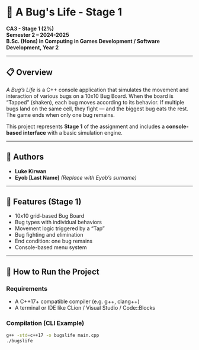 # 🐞 A Bug's Life - Stage 1

**CA3 - Stage 1 (2%)**  
**Semester 2 – 2024-2025**  
**B.Sc. (Hons) in Computing in Games Development / Software Development, Year 2**

---

## 📋 Overview

*A Bug’s Life* is a C++ console application that simulates the movement and interaction of various bugs on a 10x10 Bug Board. When the board is “Tapped” (shaken), each bug moves according to its behavior. If multiple bugs land on the same cell, they fight — and the biggest bug eats the rest. The game ends when only one bug remains.

This project represents **Stage 1** of the assignment and includes a **console-based interface** with a basic simulation engine.

---

## 👥 Authors

- **Luke Kirwan**
- **Eyob [Last Name]** *(Replace with Eyob’s surname)*

---

## 🎯 Features (Stage 1)

- 10x10 grid-based Bug Board
- Bug types with individual behaviors
- Movement logic triggered by a “Tap”
- Bug fighting and elimination
- End condition: one bug remains
- Console-based menu system

---

## 🧪 How to Run the Project

### Requirements
- A C++17+ compatible compiler (e.g. g++, clang++)
- A terminal or IDE like CLion / Visual Studio / Code::Blocks

### Compilation (CLI Example)
```bash
g++ -std=c++17 -o bugslife main.cpp
./bugslife
